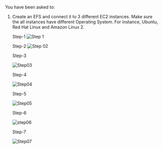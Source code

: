 You have been asked to:
1. Create an EFS and connect it to 3 different EC2 instances. Make sure the all instances have different Operating System. For instance, Ubuntu, Red Hat Linux and Amazon Linux 2.

   Step-1
   ![Step 1](https://github.com/user-attachments/assets/bd276f4d-ae76-4a39-ba64-f742bcc90c4c)

   Step-2
   ![Step 02](https://github.com/user-attachments/assets/449092c0-d3ee-414d-a3fa-eba4cd0709e6)

   Step-3

   ![Step03](https://github.com/user-attachments/assets/b3f2ca1e-38d0-4485-9f0f-0b4f9e5e6701)

   Step-4

   ![Step04](https://github.com/user-attachments/assets/96b3ccbd-c918-457f-9258-d225ead9f58d)

   Step-5

   ![Step05](https://github.com/user-attachments/assets/c5ee7340-ae99-4a29-aa47-6890f6d70c9a)

   Step-6

   ![step06](https://github.com/user-attachments/assets/2d869985-cbaf-4453-8c05-9c2ecf4c3f9c)

   Step-7

   ![Step07](https://github.com/user-attachments/assets/06d302a8-3c7d-4a61-b78f-7c78f4079401)

   







